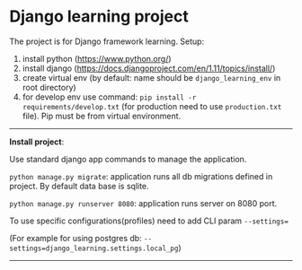 # Django learning project

The project is for Django framework learning.
Setup:
1. install python (https://www.python.org/)
2. install django (https://docs.djangoproject.com/en/1.11/topics/install/)
3. create virtual env (by default: name should be ``django_learning_env`` in root directory)
4. for develop env use command: ``pip install -r requirements/develop.txt`` (for production need to use ``production.txt`` file). Pip must be from virtual environment.

---

**Install project**:

Use standard django app commands to manage the application.

``python manage.py migrate``: application runs all db migrations defined in project. By default data base is sqlite.

``python manage.py runserver 8080``: application runs server on 8080 port.

To use specific configurations(profiles) need to add CLI param ``--settings=``
 
(For example for using postgres db: ``--settings=django_learning.settings.local_pg``)

----


